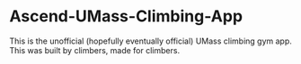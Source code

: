 # Ascend-UMass-Climbing-App
This is the unofficial (hopefully eventually official) UMass climbing gym app. This was built by climbers, made for climbers.
